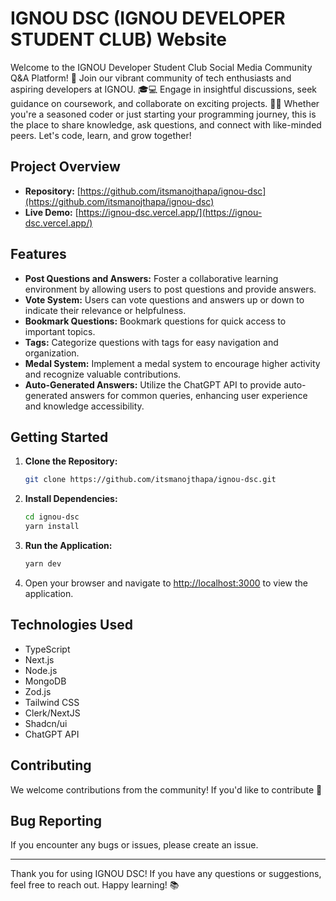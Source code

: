 # IGNOU DSC (IGNOU DEVELOPER STUDENT CLUB) Website

Welcome to the IGNOU Developer Student Club Social Media Community Q&A Platform! 🚀 Join our vibrant community of tech enthusiasts and aspiring developers at IGNOU. 🎓💻 Engage in insightful discussions, seek guidance on coursework, and collaborate on exciting projects. 🤝🌐 Whether you're a seasoned coder or just starting your programming journey, this is the place to share knowledge, ask questions, and connect with like-minded peers. Let's code, learn, and grow together!

## Project Overview

- **Repository:** [https://github.com/itsmanojthapa/ignou-dsc](https://github.com/itsmanojthapa/ignou-dsc)
- **Live Demo:** [https://ignou-dsc.vercel.app/](https://ignou-dsc.vercel.app/)

<!-- ![IGNOU DSC](https://github.com/itsmanojthapa/ignou-dsc/blob/main/public/assets/images/ignou-dsc.png) -->

## Features

- **Post Questions and Answers:** Foster a collaborative learning environment by allowing users to post questions and provide answers.
- **Vote System:** Users can vote questions and answers up or down to indicate their relevance or helpfulness.
- **Bookmark Questions:** Bookmark questions for quick access to important topics.
- **Tags:** Categorize questions with tags for easy navigation and organization.
- **Medal System:** Implement a medal system to encourage higher activity and recognize valuable contributions.
- **Auto-Generated Answers:** Utilize the ChatGPT API to provide auto-generated answers for common queries, enhancing user experience and knowledge accessibility.

## Getting Started

1. **Clone the Repository:**

   ```bash
   git clone https://github.com/itsmanojthapa/ignou-dsc.git
   ```

2. **Install Dependencies:**

   ```bash
   cd ignou-dsc
   yarn install
   ```

3. **Run the Application:**

   ```bash
   yarn dev
   ```

4. Open your browser and navigate to [http://localhost:3000](http://localhost:3000) to view the application.

## Technologies Used

- TypeScript
- Next.js
- Node.js
- MongoDB
- Zod.js
- Tailwind CSS
- Clerk/NextJS
- Shadcn/ui
- ChatGPT API

## Contributing

We welcome contributions from the community! If you'd like to contribute 🚀

## Bug Reporting

If you encounter any bugs or issues, please create an issue.

---

Thank you for using IGNOU DSC! If you have any questions or suggestions, feel free to reach out. Happy learning! 📚
